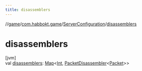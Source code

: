 ```yaml
---
title: disassemblers
---
```

//[game](../../../index.html)/[com.habbokt.game](../index.html)/[ServerConfiguration](index.html)/[disassemblers](disassemblers.html)



# disassemblers



[jvm]\
val [disassemblers](disassemblers.html): [Map](https://kotlinlang.org/api/latest/jvm/stdlib/kotlin.collections/-map/index.html)&lt;[Int](https://kotlinlang.org/api/latest/jvm/stdlib/kotlin/-int/index.html), [PacketDisassembler](../../../../api/api/com.habbokt.api.packet/-packet-disassembler/index.html)&lt;[Packet](../../../../api/api/com.habbokt.api.packet/-packet/index.html)&gt;&gt;




